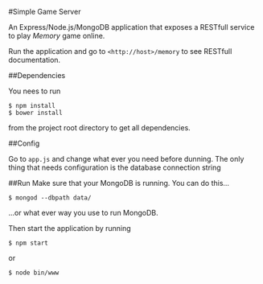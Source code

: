 

#Simple Game Server

An Express/Node.js/MongoDB application that exposes a RESTfull service to play _Memory_ game online.

Run the application and go to `<http://host>/memory` to see RESTfull documentation.

##Dependencies

You nees to run

    $ npm install
    $ bower install

from the project root directory to get all dependencies.

##Config

Go to `app.js` and change what ever you need before dunning. The only thing that needs configuration is the database connection string

##Run
Make sure that your MongoDB is running. You can do this...
    
    $ mongod --dbpath data/

...or what ever way you use to run MongoDB.

Then start the application by running

    $ npm start

or

    $ node bin/www

